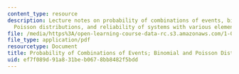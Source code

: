 ```yaml
---
content_type: resource
description: Lecture notes on probability of combinations of events, binomial and
  Poisson distributions, and reliability of systems with various element configurations.
file: /media/https%3A/open-learning-course-data-rc.s3.amazonaws.com/1-010-uncertainty-in-engineering-fall-2008/ef7f089d91a831beb0678bb8482f5bdd_app_01.pdf
file_type: application/pdf
resourcetype: Document
title: Probability of Combinations of Events; Binomial and Poisson Distributions
uid: ef7f089d-91a8-31be-b067-8bb8482f5bdd
---
```

